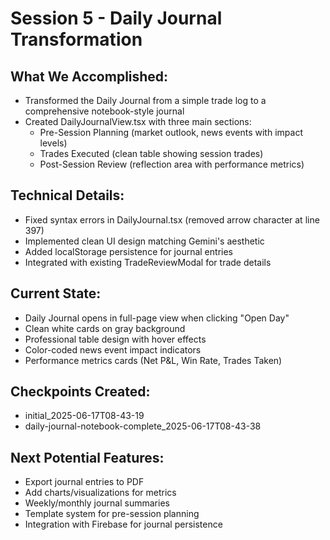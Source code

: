 # Session 5 - Daily Journal Transformation

## What We Accomplished:
- Transformed the Daily Journal from a simple trade log to a comprehensive notebook-style journal
- Created DailyJournalView.tsx with three main sections:
  - Pre-Session Planning (market outlook, news events with impact levels)
  - Trades Executed (clean table showing session trades)
  - Post-Session Review (reflection area with performance metrics)

## Technical Details:
- Fixed syntax errors in DailyJournal.tsx (removed arrow character at line 397)
- Implemented clean UI design matching Gemini's aesthetic
- Added localStorage persistence for journal entries
- Integrated with existing TradeReviewModal for trade details

## Current State:
- Daily Journal opens in full-page view when clicking "Open Day"
- Clean white cards on gray background
- Professional table design with hover effects
- Color-coded news event impact indicators
- Performance metrics cards (Net P&L, Win Rate, Trades Taken)

## Checkpoints Created:
- initial_2025-06-17T08-43-19
- daily-journal-notebook-complete_2025-06-17T08-43-38

## Next Potential Features:
- Export journal entries to PDF
- Add charts/visualizations for metrics
- Weekly/monthly journal summaries
- Template system for pre-session planning
- Integration with Firebase for journal persistence
